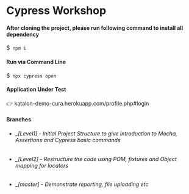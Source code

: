 # Cypress Workshop

#### After cloning the project, please run following command to install all dependency 
$` npm i`  

#### Run via Command Line
$` npx cypress open`  

#### Application Under Test
:point_right: katalon-demo-cura.herokuapp.com/profile.php#login


#### Branches
* ###### _[Level1] - Initial Project Structure to give introduction to Mocha, Assertions and Cypress basic commands 
* ###### _[Level2] - Restructure the code using POM, fixtures and Object mapping for locators  
* ###### _[master] - Demonstrate reporting, file uploading etc
